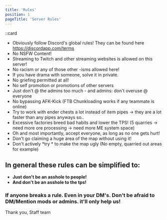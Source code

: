 ```yaml
---
title: 'Rules'
position: 1
pageTitle: 'Server Rules'
---
```



::card

- Obviously follow Discord's global rules! They can be found here https://discordapp.com/terms
- No NSFW Content!
- Streaming to Twitch and other streaming websites is allowed on this server!
- No racism or any of those other -isms allowed here!
- If you have drama with someone, solve it in private.
- No griefing permitted at all!
- No self promotion or promotions of other servers
- Just don't @ the admins too much - and admins: don't overuse @ everyone 
- No bypassing AFK-Kick (FTB Chunkloading works if any teammate is online)
- Try to work with ender chests a lot instead of item pipes -> they are a lot faster than any pipes anyways so..
- Excessive factories breed bad habits and lower the TPS!
(5 quarries -> need more ore processing -> need more ME system space)
- Oh and most importantly, accept everyone, as long as no one gets hurt!
-  Don't go claiming a huge area of the map without using it!
- Don't actively *try * to make the map ugly (No empty, quarried out areas for example)
## In general these rules can be simplified to:
- **Just don't be an asshole to people!**
- **And don't be an asshole to the tps!**
### If anyone breaks a rule. Even in your DM's. Don't be afraid to DM/Mention mods or admins. it'll only help us!
Thank you, 
     Staff team